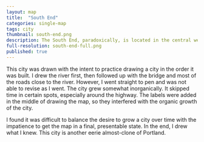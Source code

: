 ```yaml
---
layout: map
title:  "South End"
categories: single-map
tags: city
thumbnail: south-end.png
description: The South End, paradoxically, is located in the central western district of this city, indicating a history of urban growth
full-resolution: south-end-full.png
published: true
---
```


This city was drawn with the intent to practice drawing a city in the order it was built.
I drew the river first, then followed up with the bridge and most of the roads close to the river.
However, I went straight to pen and was not able to revise as I went.
The city grew somewhat inorganically.
It skipped time in certain spots, especially around the highway.
The labels were added in the middle of drawing the map, so they interfered with the organic growth of the city.

I found it was difficult to balance the desire to grow a city over time with the impatience to get the map in a final, presentable state.
In the end, I drew what I knew.
This city is another eerie almost-clone of Portland.
